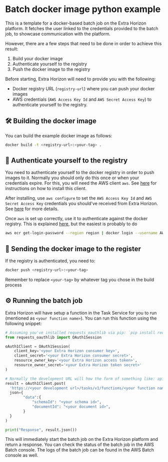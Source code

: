 # Batch docker image python example

This is a template for a docker-based batch job on the Extra Horizon platform. It fetches the user linked to the credentials provided to the batch job, to showcase communication with the platform.

However, there are a few steps that need to be done in order to achieve this result:

1. Build your docker image
2. Authenticate yourself to the registry
3. Push the docker image to the registry

Before starting, Extra Horizon will need to provide you with the following:
* Docker registry URL (`registry-url`) where you can push your docker images
* AWS credentials (`AWS Access Key Id` and `AWS Secret Access Key`) to authenticate yourself to the registry.

## 🛠️ Building the docker image

You can build the example docker image as follows:

```sh
docker build -t <registry-url>:<your-tag> .
```

## 🔐 Authenticate yourself to the registry

You need to authenticate yourself to the docker registry in order to push images to it. Normally you should only do this once or when your credentials expire. For this, you will need the AWS client `aws`. See [here](https://docs.aws.amazon.com/cli/latest/userguide/getting-started-install.html) for instructions on how to install this client.

After installing, use `aws configure` to set the `AWS Access Key Id` and `AWS Secret Access Key` credentials you should've received from Extra Horizon. See [here](https://docs.aws.amazon.com/cli/latest/userguide/getting-started-quickstart.html) for more details.  

Once `aws` is set up correctly, use it to authenticate against the docker registry. This is explained [here](https://docs.aws.amazon.com/AmazonECR/latest/userguide/registry_auth.html), but the easiest is probably to do

```sh
aws ecr get-login-password --region region | docker login --username AWS --password-stdin <registry-url>
```

## 🚚 Sending the docker image to the register

If the registry is authenticated, you need to:

```sh
docker push <registry-url>:<your-tag>
```

Remember to replace `<your-tag>` by whatever tag you chose in the build process

## ⚙️ Running the batch job

Extra Horizon will have setup a function in the Task Service for you to run (mentioned as `<your function name>`). You can run this function using the following snippet:

```py
# Assuming you've installed requests_oauthlib via pip: `pip install requests_oauthlib`
from requests_oauthlib import OAuth1Session

oAuth1Client = OAuth1Session(
    client_key='<your Extra Horizon consumer key>',
    client_secret='<your Extra Horizon consumer secret>',
    resource_owner_key='<your Extra Horizon access token>',
    resource_owner_secret='<your Extra Horizon token secret>'
)

# Normally the development URL will how the form of something like: api.dev.xxx
result = oAuth1Client.post(
  'https://<your development url>/tasks/v1/functions/<your function name>/execute', 
  json={
        "data":{
            "schemaId": "<your schema id>",
            "documentId": "<your document id>",
        }
  }
)

print("Response", result.json())
```   

This will immediately start the batch job on the Extra Horizon platform and return a response. You can check the status of the batch job in the AWS Batch console. The logs of the batch job can be found in the AWS Batch console as well.
